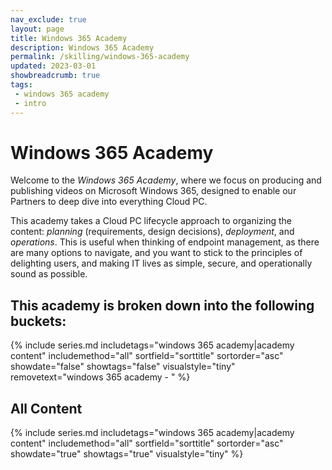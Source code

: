 ```yaml
---
nav_exclude: true
layout: page
title: Windows 365 Academy
description: Windows 365 Academy
permalink: /skilling/windows-365-academy
updated: 2023-03-01
showbreadcrumb: true
tags: 
 - windows 365 academy
 - intro
---
```


# Windows 365 Academy

Welcome to the _Windows 365 Academy_, where we focus on producing and publishing videos on Microsoft Windows 365, designed to enable our Partners to deep dive into everything Cloud PC. 

This academy takes a Cloud PC lifecycle approach to organizing the content: _planning_ (requirements, design decisions), _deployment_, and _operations_. This is useful when thinking of endpoint management, as there are many options to navigate, and you want to stick to the principles of delighting users, and making IT lives as simple, secure, and operationally sound as possible.

## This academy is broken down into the following buckets:

{% include series.md 
    includetags="windows 365 academy|academy content" 
    includemethod="all" 
    sortfield="sorttitle" sortorder="asc" showdate="false" showtags="false"
    visualstyle="tiny" removetext="windows 365 academy - "
%}

## All Content

{% include series.md 
    includetags="windows 365 academy|academy content" 
    includemethod="all" 
    sortfield="sorttitle" sortorder="asc" showdate="true" showtags="true" 
    visualstyle="tiny"
%}




